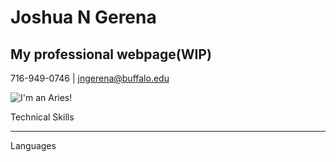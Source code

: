 # Joshua N Gerena
## My professional webpage(WIP)
716-949-0746 | jngerena@buffalo.edu


![I'm an Aries!](jngerena.github.io/avis.jpg)


Technical Skills
<hr>
Languages
